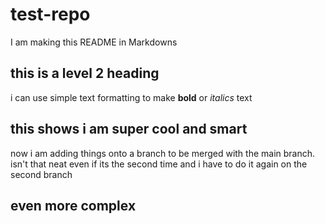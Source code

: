 # test-repo
I am making this README in Markdowns
## this is a level 2 heading
i can use simple text formatting to make **<strong>bold</strong>** or *<em>italics</em>* text
## this shows i am super cool and smart
now i am adding things onto a branch to be merged with the main branch. isn't that neat
even if its the second time
and i have to do it again on the second branch
## even more complex

